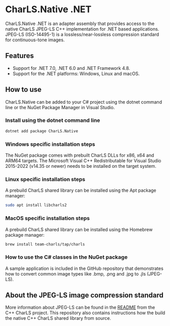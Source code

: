 
# CharLS.Native .NET

CharLS.Native .NET is an adapter assembly that provides access to the native CharLS JPEG-LS C++ implementation for .NET based applications.  
JPEG-LS (ISO-14495-1) is a lossless/near-lossless compression standard for continuous-tone images.

## Features

* Support for .NET 7.0, .NET 6.0 and .NET Framework 4.8.
* Support for the .NET platforms: Windows, Linux and macOS.

## How to use

CharLS.Native can be added to your C# project using the dotnet command line or the NuGet Package Manager in Visual Studio.

### Install using the dotnet command line

```bash
dotnet add package CharLS.Native
```

### Windows specific installation steps

The NuGet package comes with prebuilt CharLS DLLs for x86, x64 and ARM64 targets.
The Microsoft Visual C++ Redistributable for Visual Studio 2015-2022 (v14.35 or newer) needs to be installed on the target system.

### Linux specific installation steps

A prebuild CharLS shared library can be installed using the Apt package manager:

```bash
sudo apt install libcharls2
```

### MacOS specific installation steps

A prebuild CharLS shared library can be installed using the Homebrew package manager:

```bash
brew install team-charls/tap/charls
```

### How to use the C# classes in the NuGet package

A sample application is included in the GitHub repository that demonstrates how to convert common image types like .bmp, .png and .jpg to .jls (JPEG-LS).

## About the JPEG-LS image compression standard

More information about JPEG-LS can be found in the [README](https://github.com/team-charls/charls/blob/master/README.md) from the C++ CharLS project.
This repository also contains instructions how the build the native C++ CharLS shared library from source.
